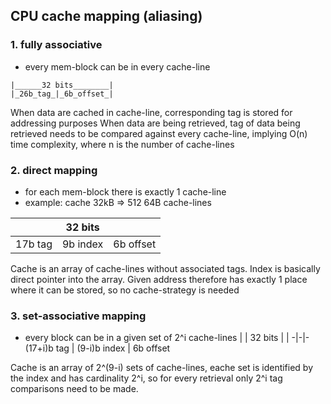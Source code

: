 ## CPU cache mapping (aliasing)

### 1. fully associative 
- every mem-block can be in every cache-line

```
|______32 bits________|
|_26b_tag_|_6b_offset_|
```

When data are cached in cache-line, corresponding tag is stored for addressing purposes
When data are being retrieved, tag of data being retrieved needs to be compared against every cache-line, 
implying O(n) time complexity, where n is the number of cache-lines

### 2. direct mapping 
- for each mem-block there is exactly 1 cache-line 
- example: cache 32kB => 512 64B cache-lines


|  | 32 bits |  |
-|-|-
17b tag | 9b index |  6b offset


Cache is an array of cache-lines without associated tags.
Index is basically direct pointer into the array.
Given address therefore has exactly 1 place where it can be stored, so no cache-strategy is needed 

### 3. set-associative mapping 
- every block can be in a given set of 2^i cache-lines
| | 32 bits | |
-|-|-
 (17+i)b tag | (9-i)b index |  6b offset

Cache is an array of 2^(9-i) sets of cache-lines, eache set is identified by the index and has cardinality 2^i,
so for every retrieval only 2^i tag comparisons need to be made.

